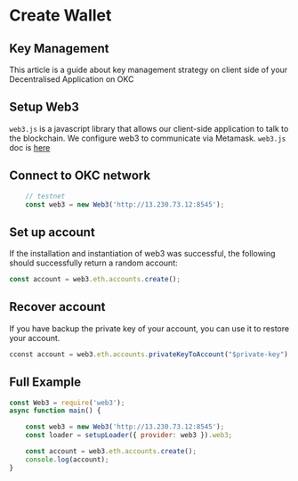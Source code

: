 # Create Wallet
## Key Management
This article is a guide about key management strategy on client side of your Decentralised Application on OKC

## Setup Web3
`web3.js` is a javascript library that allows our client-side application to talk to the blockchain. We configure web3 to communicate via Metamask.
`web3.js` doc is [here](https://web3js.readthedocs.io/en/v1.2.2/getting-started.html#adding-web3-js)

## Connect to OKC network
```javascript
    // testnet
    const web3 = new Web3('http://13.230.73.12:8545');
```

## Set up account
If the installation and instantiation of web3 was successful, the following should successfully return a random account:
```javascript
const account = web3.eth.accounts.create();
```

## Recover account
If you have backup the private key of your account, you can use it to restore your account.
```javascript
cconst account = web3.eth.accounts.privateKeyToAccount("$private-key")
```

## Full Example
```javascript
const Web3 = require('web3');
async function main() {

    const web3 = new Web3('http://13.230.73.12:8545');
    const loader = setupLoader({ provider: web3 }).web3;

    const account = web3.eth.accounts.create();
    console.log(account);
}
```
